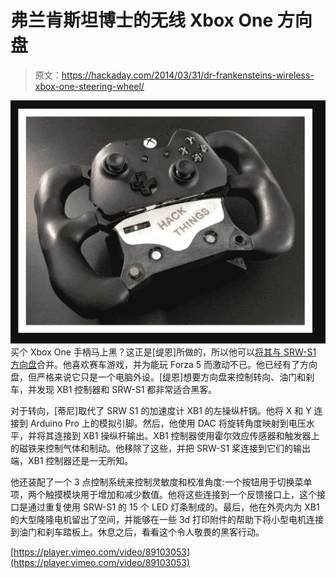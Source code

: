 # 弗兰肯斯坦博士的无线 Xbox One 方向盘

> 原文：<https://hackaday.com/2014/03/31/dr-frankensteins-wireless-xbox-one-steering-wheel/>

![](img/6f4e64a2add215d5b7ce589b3d821cff.png)买个 Xbox One 手柄马上黑？这正是[缇恩]所做的，所以他可以[将其与 SRW-S1 方向盘](http://hackaday.io/post/690)合并。他喜欢赛车游戏，并为能玩 Forza 5 而激动不已。他已经有了方向盘，但严格来说它只是一个电脑外设。[缇恩]想要方向盘来控制转向、油门和刹车，并发现 XB1 控制器和 SRW-S1 都非常适合黑客。

对于转向，[蒂尼]取代了 SRW S1 的加速度计 XB1 的左操纵杆锅。他将 X 和 Y 连接到 Arduino Pro 上的模拟引脚。然后，他使用 DAC 将旋转角度映射到电压水平，并将其连接到 XB1 操纵杆输出。XB1 控制器使用霍尔效应传感器和触发器上的磁铁来控制气体和制动。他移除了这些，并把 SRW-S1 桨连接到它们的输出端，XB1 控制器还是一无所知。

他还装配了一个 3 点控制系统来控制灵敏度和校准角度:一个按钮用于切换菜单项，两个触摸模块用于增加和减少数值。他将这些连接到一个反馈接口上，这个接口是通过重复使用 SRW-S1 的 15 个 LED 灯条制成的。最后，他在外壳内为 XB1 的大型隆隆电机留出了空间，并能够在一些 3d 打印附件的帮助下将小型电机连接到油门和刹车踏板上。休息之后，看看这个令人敬畏的黑客行动。

[https://player.vimeo.com/video/89103053](https://player.vimeo.com/video/89103053)